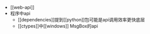 - [[web-api]]
- 程序中api
  - [[dependencies]]提到[[python]]包可能是api调用效率更快底层
  - [[ctypes]]中[[windows]] MsgBox的api